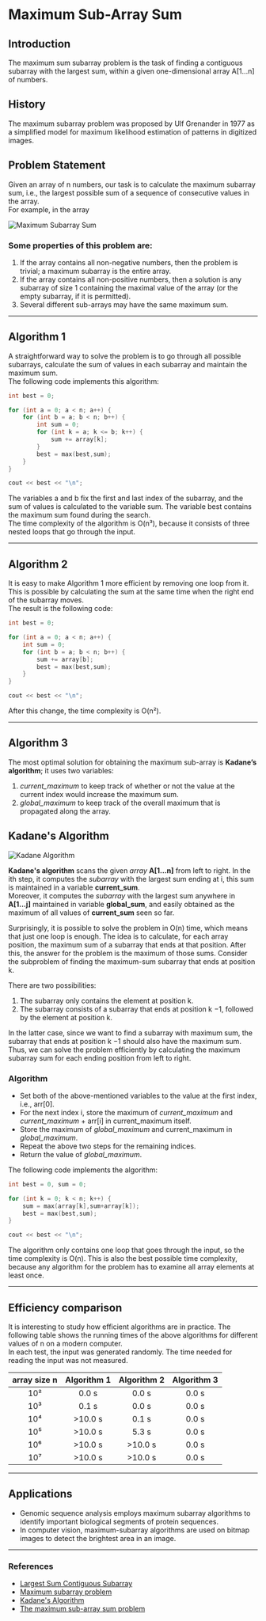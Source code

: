 # Maximum Sub-Array Sum

## Introduction
The maximum sum subarray problem is the task of finding a contiguous subarray with the largest sum, within a given one-dimensional array A[1...n] of numbers.

## History
The maximum subarray problem was proposed by Ulf Grenander in 1977 as a simplified model for maximum likelihood estimation of patterns in digitized images.

## Problem Statement
Given an array of n numbers, our task is to calculate the maximum subarray sum, i.e., the largest possible sum of a sequence of consecutive values in the
array.<br>
For example, in the array

![Maximum Subarray Sum](https://github.com/G1Joshi/DSA/blob/patch-2/Kadane's%20Algorithm/img/Maximum%20Subarray%20Sum.png)

### Some properties of this problem are:

1. If the array contains all non-negative numbers, then the problem is trivial; a maximum subarray is the entire array.
2. If the array contains all non-positive numbers, then a solution is any subarray of size 1 containing the maximal value of the array (or the empty subarray, if it is permitted).
3. Several different sub-arrays may have the same maximum sum.

---

## Algorithm 1

A straightforward way to solve the problem is to go through all possible subarrays, calculate the sum of values in each subarray and maintain the maximum sum.<br>
The following code implements this algorithm:

```C++
int best = 0;

for (int a = 0; a < n; a++) {
    for (int b = a; b < n; b++) {
        int sum = 0;
        for (int k = a; k <= b; k++) {
            sum += array[k];
        }
        best = max(best,sum);
    }
}

cout << best << "\n";
```

The variables a and b fix the first and last index of the subarray, and the sum of values is calculated to the variable sum. The variable best contains the maximum sum found during the search.<br>
The time complexity of the algorithm is O(n³), because it consists of three nested loops that go through the input.

---

## Algorithm 2

It is easy to make Algorithm 1 more efficient by removing one loop from it. This is possible by calculating the sum at the same time when the right end of the subarray moves.<br>
The result is the following code:

```C++
int best = 0;

for (int a = 0; a < n; a++) {
    int sum = 0;
    for (int b = a; b < n; b++) {
        sum += array[b];
        best = max(best,sum);
    }
}

cout << best << "\n";
```

After this change, the time complexity is O(n²).

---

## Algorithm 3

The most optimal solution for obtaining the maximum sub-array is **Kadane’s algorithm**; it uses two variables:
1. _current_maximum_ to keep track of whether or not the value at the current index would increase the maximum sum.
2. _global_maximum_ to keep track of the overall maximum that is propagated along the array.

## Kadane's Algorithm

![Kadane Algorithm](https://github.com/G1Joshi/DSA/blob/patch-2/Kadane's%20Algorithm/img/Kadane%20Algorithm.jpeg)

**Kadane's algorithm** scans the given *array* **A[1...n]** from left to right.
In the ith step, it computes the *subarray* with the largest sum ending at i,
this sum is maintained in a variable **current_sum**.<br>
Moreover, it computes the *subarray* with the largest sum anywhere in **A[1...j]** maintained in variable **global_sum**,
and easily obtained as the maximum of all values of **current_sum** seen so far.

Surprisingly, it is possible to solve the problem in O(n) time, which means that just one loop is enough. The idea is to calculate, for each array position, the maximum sum of a subarray that ends at that position. After this, the answer for the problem is the maximum of those sums. Consider the subproblem of finding the maximum-sum subarray that ends at position k.

There are two possibilities:
1. The subarray only contains the element at position k.
2. The subarray consists of a subarray that ends at position k −1, followed by the element at position k.

In the latter case, since we want to find a subarray with maximum sum, the subarray that ends at position k −1 should also have the maximum sum. Thus, we can solve the problem efficiently by calculating the maximum subarray sum for each ending position from left to right.<br>

### Algorithm
- Set both of the above-mentioned variables to the value at the first index, i.e., arr[0].
- For the next index i, store the maximum of _current_maximum_ and _current_maximum_ + arr[i] in current_maximum itself.
- Store the maximum of _global_maximum_ and current_maximum in _global_maximum_.
- Repeat the above two steps for the remaining indices.
- Return the value of _global_maximum_.

The following code implements the algorithm:

```C++
int best = 0, sum = 0;

for (int k = 0; k < n; k++) {
    sum = max(array[k],sum+array[k]);
    best = max(best,sum);
}

cout << best << "\n";
```

The algorithm only contains one loop that goes through the input, so the time complexity is O(n). This is also the best possible time complexity, because any algorithm for the problem has to examine all array elements at least once.

---

## Efficiency comparison

It is interesting to study how efficient algorithms are in practice. The following table shows the running times of the above algorithms for different values of n on a modern computer.<br>
In each test, the input was generated randomly. The time needed for reading the input was not measured.

| array size n | Algorithm 1 | Algorithm 2 | Algorithm 3 |
| :---: | :---: | :---:| :---: |
| 10² | 0.0 s | 0.0 s | 0.0 s |
| 10³ | 0.1 s | 0.0 s | 0.0 s |
| 10⁴ | >10.0 s | 0.1 s | 0.0 s |
| 10⁵ | >10.0 s | 5.3 s | 0.0 s |
| 10⁶ | >10.0 s | >10.0 s | 0.0 s |
| 10⁷ | >10.0 s | >10.0 s | 0.0 s |

---

## Applications

- Genomic sequence analysis employs maximum subarray algorithms to identify important biological segments of protein sequences.
- In computer vision, maximum-subarray algorithms are used on bitmap images to detect the brightest area in an image.

---

### References

- [Largest Sum Contiguous Subarray](https://www.google.com/amp/s/www.geeksforgeeks.org/largest-sum-contiguous-subarray/amp)<br>
- [Maximum subarray problem](https://en.m.wikipedia.org/wiki/Maximum_subarray_problem)
- [Kadane's Algorithm](https://codeforces.com/blog/entry/13713?mobile=false)
- [The maximum sub-array sum problem](https://www.educative.io/edpresso/the-maximum-sub-array-sum-problem)
